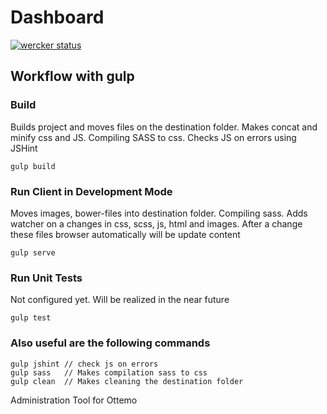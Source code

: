 Dashboard
=========

[![wercker status](https://app.wercker.com/status/0d1dbce7b17a8fc14016760e30709afc/m "wercker status")](https://app.wercker.com/project/bykey/0d1dbce7b17a8fc14016760e30709afc)


## Workflow with gulp

### Build
Builds project and moves files on the destination folder. Makes concat and minify css and JS. Compiling SASS to css. Checks JS on errors using JSHint

    gulp build
    
### Run Client in Development Mode
Moves images, bower-files into destination folder. Compiling sass. Adds watcher on a changes in css, scss, js, html and images. After a change these files browser automatically will be update  content

    gulp serve
    
### Run Unit Tests
Not configured yet. Will be realized in the near future
    
    gulp test
        
### Also useful are the following commands
    gulp jshint // check js on errors
    gulp sass   // Makes compilation sass to css
    gulp clean  // Makes cleaning the destination folder
    

Administration Tool for Ottemo
